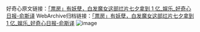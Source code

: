 好奇心原文链接：[「票房」有妖孽，白发魔女这部烂片七夕拿到 1 亿_娱乐_好奇心日报-俞斯译](https://www.qdaily.com/articles/1729.html)
WebArchive归档链接：[「票房」有妖孽，白发魔女这部烂片七夕拿到 1 亿_娱乐_好奇心日报-俞斯译](http://web.archive.org/web/20161014021749/http://www.qdaily.com:80/articles/1729.html)
![image](http://ww3.sinaimg.cn/large/007d5XDply1g3v4hnfv4yj30u0335e81)